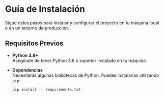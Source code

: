 # Guía de Instalación

Sigue estos pasos para instalar y configurar el proyecto en tu máquina local o en un entorno de producción.

## Requisitos Previos

- **Python 3.8+**  
  Asegúrate de tener Python 3.8 o superior instalado en tu máquina.
  
- **Dependencias**  
  Necesitarás algunas bibliotecas de Python. Puedes instalarlas utilizando `pip`:

  ```bash
  pip install -r requirements.txt
  ```
